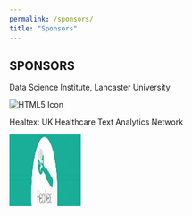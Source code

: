 ```yaml
---
permalink: /sponsors/
title: "Sponsors"
---
```


<html>
<head>
<style>
/* This style sets the width of all images to 100%: */
img {
  width: 100%;
}
</style>
</head>
<body>

<h2>SPONSORS</h2>

<p>Data Science Institute, Lancaster University</p>

<img src="[html5.gif](https://github.com/healtac2024/healtac2024.github.io/blob/main/assets/images/DSI%20Logo%20small%20(1)%5B22%5D.jpg)" alt="HTML5 Icon" style="width:128px;height:128px;">

<p>Healtex: UK Healthcare Text Analytics Network</p>

<img src="https://github.com/healtac2024/healtac2024.github.io/blob/main/assets/images/Healtex%20Logo.jpeg" alt="HTML5 Icon" style="width:128px;height:128px;">

</body>
</html>
